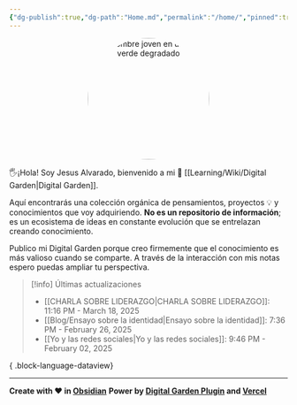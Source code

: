 ```yaml
---
{"dg-publish":true,"dg-path":"Home.md","permalink":"/home/","pinned":true,"tags":["gardenEntry"],"dgShowBacklinks":"false","created":"2024-01-25T19:06","updated":"2025-01-06T21:59"}
---
```


<div style="text-align: center; width: 220px; height: 220px; margin: 0 auto;">
    <img src="https://i.imgur.com/e4y916O.png" alt="Un hombre joven en un fondo verde degradado" width="220" height="220" style="border-radius: 50%; object-fit: cover;">   
</div>

🖐️¡Hola! Soy Jesus Alvarado, bienvenido a mi 🌱 [[Learning/Wiki/Digital Garden\|Digital Garden]].

Aquí encontrarás una colección orgánica de pensamientos, proyectos 💡 y conocimientos que voy adquiriendo. **No es un repositorio de información**; es un ecosistema de ideas en constante evolución que se entrelazan creando conocimiento.

Publico mi Digital Garden porque creo firmemente que el conocimiento es más valioso cuando se comparte. A través de la interacción con mis notas espero puedas ampliar tu perspectiva.

> [!info] Últimas actualizaciones
>  - [[CHARLA SOBRE LIDERAZGO\|CHARLA SOBRE LIDERAZGO]]: 11:16 PM - March 18, 2025
> - [[Blog/Ensayo sobre la identidad\|Ensayo sobre la identidad]]: 7:36 PM - February 26, 2025
> - [[Yo y las redes sociales\|Yo y las redes sociales]]: 9:46 PM - February 02, 2025
> 
{ .block-language-dataview}

---
**Create with ❤️ in [Obsidian](https://obsidian.md/)** 
**Power by [Digital Garden Plugin](https://dg-docs.ole.dev/) and [Vercel](https://vercel.com/)** 